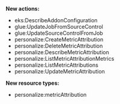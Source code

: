 **New actions:**

- eks:DescribeAddonConfiguration
- glue:UpdateJobFromSourceControl
- glue:UpdateSourceControlFromJob
- personalize:CreateMetricAttribution
- personalize:DeleteMetricAttribution
- personalize:DescribeMetricAttribution
- personalize:ListMetricAttributionMetrics
- personalize:ListMetricAttributions
- personalize:UpdateMetricAttribution

**New resource types:**

- personalize:metricAttribution
